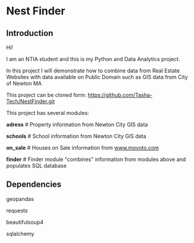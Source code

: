 # Nest Finder
## Introduction
Hi!

I am an NTIA student and this is my Python and Data Analytics project.

In this project I will demonstrate how to combine data from Real Estate Websites
with data available on Public Domain such as GIS data from City of Newton MA

This project can be cloned form:
https://github.com/Tasha-Tech/NestFinder.git

This project has several modules:

**adress**   # Property information from Newton City GIS data 

**schools**  # School information from Newton City GIS data

**on_sale**  # Houses on Sale information from www.movoto.com

**finder**   # Finder module "combines" information from modules above and populates SQL database

## Dependencies
geopandas

requests

beautifulsoup4

sqlalchemy

